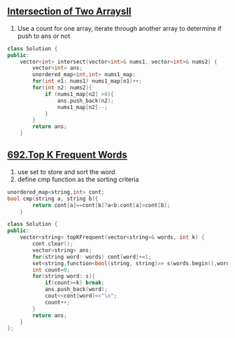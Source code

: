 ## [Intersection of Two ArraysII](https://leetcode.com/problems/intersection-of-two-arrays-ii/)
1. Use a count for one array, iterate through another array to determine if push to ans or not 

```c++
class Solution {
public:
    vector<int> intersect(vector<int>& nums1, vector<int>& nums2) {
        vector<int> ans;
        unordered_map<int,int> nums1_map;
        for(int n1: nums1) nums1_map[n1]++;
        for(int n2: nums2){
            if (nums1_map[n2] >0){
                ans.push_back(n2);
                nums1_map[n2]--;
            }   
        }   
        return ans;
    }   

```


## [692.Top K Frequent Words](https://leetcode.com/problems/top-k-frequent-words/)
1. use set to store and sort the word
2. define cmp function as the sorting criteria

```c++
unordered_map<string,int> cont;
bool cmp(string a, string b){
        return cont[a]==cont[b]?a<b:cont[a]>cont[b]; 
    }

class Solution {
public:       
    vector<string> topKFrequent(vector<string>& words, int k) {  
        cont.clear();
        vector<string> ans;
        for(string word: words) cont[word]+=1;
        set<string,function<bool(string, string)>> s(words.begin(),words.end(),cmp);
        int count=0;
        for(string word: s){
            if(count>=k) break;
            ans.push_back(word);
            cout<<cont[word]<<"\n";
            count++;
        }
        return ans;
    }
};
```
